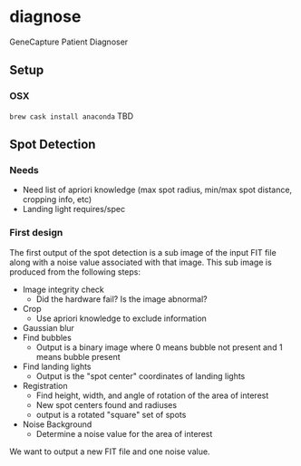 # diagnose
GeneCapture Patient Diagnoser  

## Setup
### OSX
`brew cask install anaconda`
TBD

## Spot Detection

### Needs
 - Need list of apriori knowledge (max spot radius, min/max spot distance, cropping info, etc)
 - Landing light requires/spec

### First design
The first output of the spot detection is a sub image of the input FIT file along with a noise value associated with that image. This sub image is produced from the following steps:
 - Image integrity check
   - Did the hardware fail? Is the image abnormal?
 - Crop
   - Use apriori knowledge to exclude information
 - Gaussian blur
 - Find bubbles
   - Output is a binary image where 0 means bubble not present and 1 means bubble present
 - Find landing lights
   - Output is the "spot center" coordinates of landing lights
 - Registration
   - Find height, width, and angle of rotation of the area of interest
   - New spot centers found and radiuses
   - output is a rotated "square" set of spots
 - Noise Background
   - Determine a noise value for the area of interest

We want to output a new FIT file and one noise value.